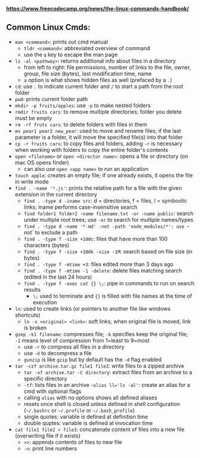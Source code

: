 **https://www.freecodecamp.org/news/the-linux-commands-handbook/**

## Common Linux Cmds:
- `man <command>`: prints out cmd manual
  - `tldr <command>`: abbreviated overview of command
  - use the `q` key to escape the man page
- `ls -al <pathway>`: returns additional info about files in a directory
  - from left to right: file permissions, number of links to the file, owner, group, file size (bytes), last modification time, name
  - `a` option is what shows hidden files as well (prefaced by a `.`)
- `cd`: use `.` to indicate current folder and `/` to start a path from the root folder
- `pwd`: prints current folder path
- `mkdir -p fruits/apples`: use `-p` to make nested folders
- `rmdir fruits cars`: to remove multiple directories; folder you delete must be empty
- `rm -rf fruts cars`: to delete folders with files in them
- `mv pear1 pear2 new_pear`: used to move and rename files; if the last parameter is a folder, it will move the specified file(s) into that folder
- `cp -r fruits cars`: to copy files and folders, adding `-r` is necessary when working with folders to copy the entire folder's contents
- `open <filename>` or `open <director name>`: opens a file or directory (on mac OS opens finder)
  - can also use `open <app name>` to run an application
- `touch apple`: creates an empty file; if one already exists, it opens the file in write mode
- `find . -name '*.js'`: prints the relative path for a file with the given extension in the current directory
  - `find . -type d -iname src`: d = directories, f = files, l = symboolic links; iname performs case-insensitive search
  - `find folder1 folder2 -name filename.txt -or -name public`: search under multiple root trees; use `-or` to search for multiple names/types
  - `find . -type d -name '*.md' -not -path 'node_modules/*': use `-not` to exclude a path
  - `find . -type f -size +100c`: files that have more than 100 characters (bytes)
  - `find . -type f -size +100k -size -1M`: search based on file size (in bytes)
  - `find . -type f -mtime +3`: files edited more than 3 days ago
  - `find . -type f -mtime -1 -delete`: delete files matching search (edited in the last 24 hours)
  - `find . -type f -exec cat {} \;`: pipe in commands to run on search results
    - `\;` used to terminate and `{}` is filled with file names at the time of execution
- `ln`: used to create links (or pointers to another file like windows shortcuts)
  - `ln -s <original> <link>`: soft links; when original file is moved, link is broken
- `gzep -k1 filename`: compresses file; `-k` specifies keep the original file; `-1` means level of compression from 1=least to 9=most
  - use `-r` to compress all files in a directory
  - use `-d` to decompress a file
  - `gunzip` is like `gzip` but by default has the `-d` flag enabled
- `tar -czf archive.tar.gz file1 file2`: write files to a zipped archive
  - `tar -xf archive.tar -C directory`: extract files from an archive to a specific directory
  - `-tf`: lists files in an archive
-`alias ll='ls -al'`: create an alias for a cmd with optional flags
  - calling `alias` with no options shows all defined aliases
  - resets once shell is closed unless defined in shell configuration (`~/.bashrc` or `~/.profile` or `~/.bash_profile`)
  - single quotes: variable is defined at definition time
  - double quptes: variable is defined at invocation time
- `cat file1 file2 > file3`: concatenate content of files into a new file (overwriting file if it exists)
  - `>>`: appends contents of files to new file
  - `-n`: print line numbers
